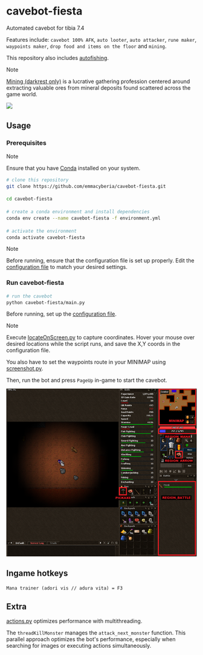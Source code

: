 # cavebot-fiesta

Automated cavebot for tibia 7.4

Features include: `cavebot 100% AFK`, `auto looter`, `auto attacker`, `rune maker`, `waypoints maker`, `drop food and items on the floor` and `mining`.

This repository also includes [autofishing](https://github.com/emmacyberia/cavebot-fiesta/blob/main/utils/autofishing.py).

>[!NOTE]
>[Mining (darkrest only)](https://darkrest-online.gitbook.io/darkrest.online-wiki/gathering-and-crafting/gathering) is a lucrative gathering profession centered around extracting valuable ores from mineral deposits found scattered across the game world.

![](https://github.com/emmacyberia/cavebot-fiesta/blob/main/docs/images/cavebot-fiesta.gif)

## Usage

### Prerequisites

>[!NOTE]
>Ensure that you have [Conda](https://www.anaconda.com/download/) installed on your system.

```bash
# clone this repository
git clone https://github.com/emmacyberia/cavebot-fiesta.git

cd cavebot-fiesta

# create a conda environment and install dependencies
conda env create --name cavebot-fiesta -f environment.yml

# activate the environment
conda activate cavebot-fiesta
```

>[!NOTE]
>Before running, ensure that the configuration file is set up properly.
>Edit the [configuration file](https://github.com/emmacyberia/cavebot-fiesta/blob/env/cavebot-fiesta/core/config.py) to match your desired settings.

### Run cavebot-fiesta

```bash
# run the cavebot
python cavebot-fiesta/main.py
```

Before running, set up the [configuration file](https://github.com/emmacyberia/cavebot-fiesta/blob/main/cavebot-fiesta/core/antiga/config.py).

>[!NOTE]
>Execute [locateOnScreen.py](https://github.com/emmacyberia/cavebot-fiesta/blob/main/utils/locateOnScreen.py) to capture coordinates. Hover your mouse over desired locations while the script runs, and save the X,Y coords in the configuration file.
>
>You also have to set the waypoints route in your MINIMAP using [screenshot.py](https://github.com/emmacyberia/cavebot-fiesta/blob/main/utils/screenshot.py).

Then, run the bot and press `PageUp` in-game to start the cavebot.

![](https://github.com/emmacyberia/cavebot-fiesta/blob/main/cavebot-fiesta/assets/darkrest/images/positions.PNG)

## Ingame hotkeys

```
Mana trainer (adori vis // adura vita) = F3
```

## Extra

[actions.py](https://github.com/emmacyberia/cavebot-fiesta/blob/main/cavebot-fiesta/core/actions.py) optimizes performance with multithreading.

The `threadKillMonster` manages the `attack_next_monster` function. This parallel approach optimizes the bot's performance, especially when searching for images or executing actions simultaneously.
